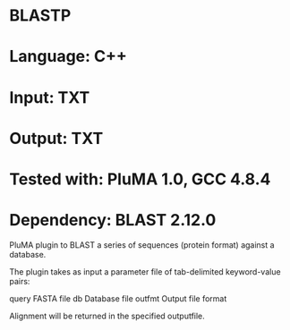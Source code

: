 # BLASTP
# Language: C++
# Input: TXT
# Output: TXT
# Tested with: PluMA 1.0, GCC 4.8.4
# Dependency: BLAST 2.12.0

PluMA plugin to BLAST a series of sequences (protein format)
against a database. 

The plugin takes as input a parameter file of tab-delimited keyword-value
pairs:

query	FASTA file
db	Database file
outfmt	Output file format

Alignment will be returned in the specified outputfile.
